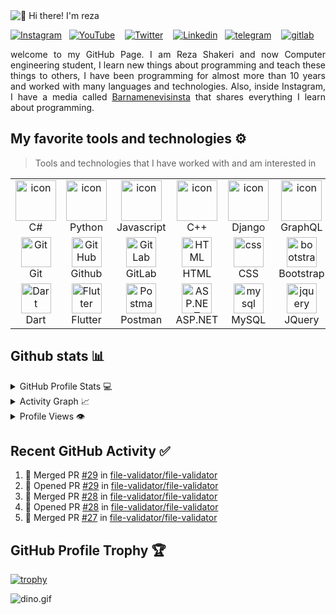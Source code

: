 <img src="https://raw.githubusercontent.com/rzashakeri/rzashakeri/main/intro.gif" alt="👋 Hi there! I'm reza" title="👋 Hi there! I'm reza"/>

<div align="justify">

[![Instagram](https://img.shields.io/badge/rzashakeri-%23E4405F.svg?style=for-the-badge&logo=Instagram&logoColor=white)](https://www.instagram.com/rzashakeri/)&nbsp;&nbsp;
[![YouTube](https://img.shields.io/badge/rzashakeri-FF0000?style=for-the-badge&logo=youtube&logoColor=white)](https://www.youtube.com/@rzashakeri)&nbsp;&nbsp;&nbsp;
[![Twitter](https://img.shields.io/badge/rzashakeri-%231DA1F2.svg?style=for-the-badge&logo=Twitter&logoColor=white)](https://www.twitter.com/rzashakeri/)&nbsp;&nbsp;&nbsp;
[![Linkedin](https://img.shields.io/badge/rzashakeri-%231DA1F2.svg?style=for-the-badge&logo=Linkedin&logoColor=white)](https://www.linkedin.com/in/rzashakeri//)&nbsp;&nbsp;
[![telegram](https://img.shields.io/badge/rzashakeri-2CA5E0?style=for-the-badge&logo=telegram&logoColor=white)](https://t.me/rzashakeri/)&nbsp;&nbsp;&nbsp;
[![gitlab](https://img.shields.io/badge/rzashakeri-330F63?style=for-the-badge&logo=gitlab&logoColor=white)](https://gitlab.com/rzashakeri)

 
</div>  
<p align="justify"> 
welcome to my GitHub Page. I am Reza Shakeri and now Computer engineering student, I learn new things about programming and teach these things to others, I have been programming for almost more than 10 years and worked with many languages and technologies. Also, inside Instagram, I have a media called <a href="https://www.instagram.com/barnamenevisiinsta">Barnamenevisinsta</a> that shares everything I learn about programming.
 

</p>

## My favorite tools and technologies ⚙️ 

> Tools and technologies that I have worked with and am interested in

<table>
  <tr>
    <td align="center" width="96">
        <img src="https://techstack-generator.vercel.app/csharp-icon.svg" alt="icon" width="65" height="65" />
      <br>C#
    </td>
    <td align="center" width="96">
      <a href="#macropower-tech">
        <img src="https://techstack-generator.vercel.app/python-icon.svg" alt="icon" width="65" height="65" />
      </a>
      <br>Python
    </td>
    <td align="center" width="96">
        <img src="https://techstack-generator.vercel.app/js-icon.svg" alt="icon" width="65" height="65" />
      <br>Javascript
    </td>
    <td align="center" width="96">
        <img src="https://techstack-generator.vercel.app/cpp-icon.svg" alt="icon" width="65" height="65" />
      <br>C++
    </td>
    <td align="center" width="96">
        <img src="https://techstack-generator.vercel.app/django-icon.svg" alt="icon" width="65" height="65" />
      <br>Django
    </td>
    <td align="center" width="96">
        <img src="https://techstack-generator.vercel.app/graphql-icon.svg" alt="icon" width="65" height="65" />
      <br>GraphQL
    </td>
    <td align="center" width="96">
        <img src="https://techstack-generator.vercel.app/docker-icon.svg" alt="icon" width="65" height="65" />
      <br>Docker
    </td>
    <td align="center" width="96">
        <img src="https://techstack-generator.vercel.app/restapi-icon.svg" alt="icon" width="65" height="65" />
      <br>Rest
    </td>
    <td align="center" width="96">
        <img src="https://techstack-generator.vercel.app/kubernetes-icon.svg" alt="icon" width="65" height="65" />
      <br>Kubernetes
    </td>
  </tr>
  <tr>
    <td align="center" width="96"> 
        <img src="https://user-images.githubusercontent.com/25181517/192108372-f71d70ac-7ae6-4c0d-8395-51d8870c2ef0.png" width="48" height="48" alt="Git" />
      <br>Git
    </td>
    <td align="center" width="96">
        <img src="https://user-images.githubusercontent.com/25181517/192108374-8da61ba1-99ec-41d7-80b8-fb2f7c0a4948.png" width="48" height="48" alt="GitHub" />
      <br>Github
    </td>
    <td align="center"  width="96">
        <img src="https://user-images.githubusercontent.com/25181517/192108376-c675d39b-90f6-4073-bde6-5a9291644657.png" width="48" height="48" alt="GitLab" />
      <br>GitLab
    </td>
    <td align="center"  width="96">
        <img src="https://skillicons.dev/icons?i=html" width="48" height="48" alt="HTML" />
      <br>HTML
    </td>
    <td align="center" width="96">
        <img src="https://skillicons.dev/icons?i=css" width="48" height="48" alt="css" />
      <br>CSS
    </td>
    <td align="center"  width="96">
        <img src="https://skillicons.dev/icons?i=bootstrap" width="48" height="48" alt="bootstrap" />
      <br>Bootstrap
    </td>
    <td align="center" width="96">
        <img src="https://skillicons.dev/icons?i=tailwind" width="48" height="48" alt="tailwind" />
      <br>Tailwind
    </td>
    <td align="center" width="96">
        <img src="https://skillicons.dev/icons?i=postgres" width="48" height="48" alt="PostgreSQL" />
      <br>PostgreSQL
    </td>
    <td align="center" width="96">
        <img src="https://skillicons.dev/icons?i=redis" width="48" height="48" alt="redis" />
      <br>redis
    </td>
  </tr>
 <tr>
      <td align="center" width="96">
        <img src="https://user-images.githubusercontent.com/25181517/186150304-1568ffdf-4c62-4bdc-9cf1-8d8efcea7c5b.png" width="48" height="48" alt="Dart" />
      <br>Dart
    </td>
        <td align="center" width="96">
        <img src="https://user-images.githubusercontent.com/25181517/186150365-da1eccce-6201-487c-8649-45e9e99435fd.png" width="48" height="48" alt="Flutter" />
      <br>Flutter
    </td>
        <td align="center" width="96">
        <img src="https://user-images.githubusercontent.com/25181517/192109061-e138ca71-337c-4019-8d42-4792fdaa7128.png" width="48" height="48" alt="Postman" />
      <br>Postman
    </td>
          <td align="center" width="96">
        <img src="https://skillicons.dev/icons?i=dotnet" width="48" height="48" alt="ASP.NET Core" />
      <br>ASP.NET
    </td>
            <td align="center" width="96">
        <img src="https://skillicons.dev/icons?i=mysql" width="48" height="48" alt="mysql" />
      <br>MySQL
    </td>
              <td align="center" width="96">
        <img src="https://skillicons.dev/icons?i=jquery" width="48" height="48" alt="jquery" />
      <br>JQuery
    </td>
 </tr>
</table>


## Github stats 📊 

<details> 
  <summary>GitHub Profile Stats 💻</summary>
  <br/>
    <a href="https://github.com/anuraghazra/github-readme-stats"><img alt="rzashakeri's Github Stats" src="https://github-readme-stats.vercel.app/api/?username=rzashakeri&show_icons=true&count_private=true&theme=default&hide_border=true&bg_color=fff&title_color=00E676&icon_color=00E676" height="192px"/></a>
  <a href="https://github.com/anuraghazra/github-readme-stats"><img alt="rzashakeri's Top Languages" src="https://github-readme-stats.vercel.app/api/top-langs/?username=rzashakeri&langs_count=8&layout=compact&theme=default&hide_border=true&bg_color=fff&title_color=000&icon_color=000&hide=Jupyter%20Notebook" height="192px"/></a>
  <br/>
</details>

<details>
  <summary>Activity Graph 📈</summary>
  <br/>
 
<a href="https://github.com/ashutosh00710/github-readme-activity-graph"><img alt="rzashakeri's Activity Graph" src="https://github-readme-activity-graph.cyclic.app/graph?username=rzashakeri&bg_color=ffffff&color=000000&line=00ea70&point=403d3d&area=true&hide_border=true" /></a>
</details>

<details>
  <summary>Profile Views 👁️</summary>
  <br/>
  <img src="https://komarev.com/ghpvc/?username=rzashakerie&label=PROFILE+VIEWS&style=for-the-badge&color=brightgreen">

</details>

## Recent GitHub Activity ✅
<!--START_SECTION:activity-->
1. 🎉 Merged PR [#29](https://github.com/file-validator/file-validator/pull/29) in [file-validator/file-validator](https://github.com/file-validator/file-validator)
2. 💪 Opened PR [#29](https://github.com/file-validator/file-validator/pull/29) in [file-validator/file-validator](https://github.com/file-validator/file-validator)
3. 🎉 Merged PR [#28](https://github.com/file-validator/file-validator/pull/28) in [file-validator/file-validator](https://github.com/file-validator/file-validator)
4. 💪 Opened PR [#28](https://github.com/file-validator/file-validator/pull/28) in [file-validator/file-validator](https://github.com/file-validator/file-validator)
5. 🎉 Merged PR [#27](https://github.com/file-validator/file-validator/pull/27) in [file-validator/file-validator](https://github.com/file-validator/file-validator)
<!--END_SECTION:activity-->

## GitHub Profile Trophy 🏆
[![trophy](https://github-profile-trophy.vercel.app/?username=rzashakeri&row=1&margin-w=40)](https://github.com/ryo-ma/github-profile-trophy)

<img data-target="animated-image.replacedImage" alt="dino.gif" class="AnimatedImagePlayer-animatedImage" src="https://github.com/saadeghi/saadeghi/raw/master/dino.gif" style="display: block; opacity: 1;">
